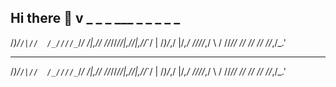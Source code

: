 ## Hi there 👋          v    _  _        _  ___  _        _     _          _  _ 
 /_)/_`/|//  /_////_`/_/  /|,// //_//_//|,//|,//_`/ |
/_)/_,/ |/_,/ ////_,/ \  /  //_// // //  //  //_,/_.'                                                                                                                                          
  _  _        _  ___  _        _     _          _  _ 
 /_)/_`/|//  /_////_`/_/  /|,// //_//_//|,//|,//_`/ |
/_)/_,/ |/_,/ ////_,/ \  /  //_// // //  //  //_,/_.'
